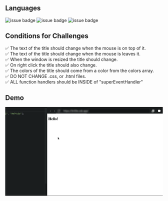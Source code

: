 ## Languages
![issue badge](https://img.shields.io/badge/language-HTML5-orange.svg)
![issue badge](https://img.shields.io/badge/language-CSS-informational.svg)
![issue badge](https://img.shields.io/badge/language-JS-yellow.svg)

## Conditions for Challenges

✅ The text of the title should change when the mouse is on top of it.  
✅ The text of the title should change when the mouse is leaves it.  
✅ When the window is resized the title should change.  
✅ On right click the title should also change.  
✅ The colors of the title should come from a color from the colors array.  
✅ DO NOT CHANGE .css, or .html files.  
✅ ALL function handlers should be INSIDE of "superEventHandler"

## Demo

<img src="demo.gif" width="700" heigth="400">
